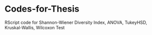# Codes-for-Thesis
RScript code for Shannon-Wiener Diversity Index, ANOVA, TukeyHSD, Kruskal-Wallis, Wilcoxon Test
